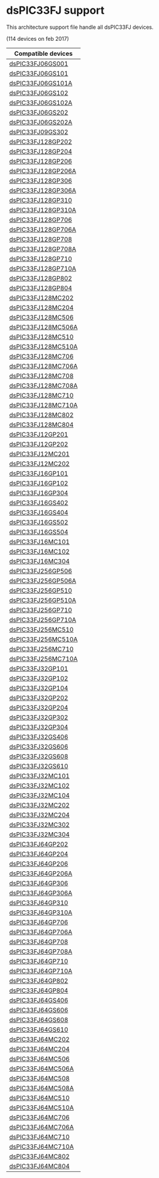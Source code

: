 # dsPIC33FJ support

This architecture support file handle all dsPIC33FJ devices.

(114 devices on feb 2017)

|Compatible devices|
|---------|
|[dsPIC33FJ06GS001](http://microchip.com/wwwproducts/en/dsPIC33FJ06GS001)|
|[dsPIC33FJ06GS101](http://microchip.com/wwwproducts/en/dsPIC33FJ06GS101)|
|[dsPIC33FJ06GS101A](http://microchip.com/wwwproducts/en/dsPIC33FJ06GS101A)|
|[dsPIC33FJ06GS102](http://microchip.com/wwwproducts/en/dsPIC33FJ06GS102)|
|[dsPIC33FJ06GS102A](http://microchip.com/wwwproducts/en/dsPIC33FJ06GS102A)|
|[dsPIC33FJ06GS202](http://microchip.com/wwwproducts/en/dsPIC33FJ06GS202)|
|[dsPIC33FJ06GS202A](http://microchip.com/wwwproducts/en/dsPIC33FJ06GS202A)|
|[dsPIC33FJ09GS302](http://microchip.com/wwwproducts/en/dsPIC33FJ09GS302)|
|[dsPIC33FJ128GP202](http://microchip.com/wwwproducts/en/dsPIC33FJ128GP202)|
|[dsPIC33FJ128GP204](http://microchip.com/wwwproducts/en/dsPIC33FJ128GP204)|
|[dsPIC33FJ128GP206](http://microchip.com/wwwproducts/en/dsPIC33FJ128GP206)|
|[dsPIC33FJ128GP206A](http://microchip.com/wwwproducts/en/dsPIC33FJ128GP206A)|
|[dsPIC33FJ128GP306](http://microchip.com/wwwproducts/en/dsPIC33FJ128GP306)|
|[dsPIC33FJ128GP306A](http://microchip.com/wwwproducts/en/dsPIC33FJ128GP306A)|
|[dsPIC33FJ128GP310](http://microchip.com/wwwproducts/en/dsPIC33FJ128GP310)|
|[dsPIC33FJ128GP310A](http://microchip.com/wwwproducts/en/dsPIC33FJ128GP310A)|
|[dsPIC33FJ128GP706](http://microchip.com/wwwproducts/en/dsPIC33FJ128GP706)|
|[dsPIC33FJ128GP706A](http://microchip.com/wwwproducts/en/dsPIC33FJ128GP706A)|
|[dsPIC33FJ128GP708](http://microchip.com/wwwproducts/en/dsPIC33FJ128GP708)|
|[dsPIC33FJ128GP708A](http://microchip.com/wwwproducts/en/dsPIC33FJ128GP708A)|
|[dsPIC33FJ128GP710](http://microchip.com/wwwproducts/en/dsPIC33FJ128GP710)|
|[dsPIC33FJ128GP710A](http://microchip.com/wwwproducts/en/dsPIC33FJ128GP710A)|
|[dsPIC33FJ128GP802](http://microchip.com/wwwproducts/en/dsPIC33FJ128GP802)|
|[dsPIC33FJ128GP804](http://microchip.com/wwwproducts/en/dsPIC33FJ128GP804)|
|[dsPIC33FJ128MC202](http://microchip.com/wwwproducts/en/dsPIC33FJ128MC202)|
|[dsPIC33FJ128MC204](http://microchip.com/wwwproducts/en/dsPIC33FJ128MC204)|
|[dsPIC33FJ128MC506](http://microchip.com/wwwproducts/en/dsPIC33FJ128MC506)|
|[dsPIC33FJ128MC506A](http://microchip.com/wwwproducts/en/dsPIC33FJ128MC506A)|
|[dsPIC33FJ128MC510](http://microchip.com/wwwproducts/en/dsPIC33FJ128MC510)|
|[dsPIC33FJ128MC510A](http://microchip.com/wwwproducts/en/dsPIC33FJ128MC510A)|
|[dsPIC33FJ128MC706](http://microchip.com/wwwproducts/en/dsPIC33FJ128MC706)|
|[dsPIC33FJ128MC706A](http://microchip.com/wwwproducts/en/dsPIC33FJ128MC706A)|
|[dsPIC33FJ128MC708](http://microchip.com/wwwproducts/en/dsPIC33FJ128MC708)|
|[dsPIC33FJ128MC708A](http://microchip.com/wwwproducts/en/dsPIC33FJ128MC708A)|
|[dsPIC33FJ128MC710](http://microchip.com/wwwproducts/en/dsPIC33FJ128MC710)|
|[dsPIC33FJ128MC710A](http://microchip.com/wwwproducts/en/dsPIC33FJ128MC710A)|
|[dsPIC33FJ128MC802](http://microchip.com/wwwproducts/en/dsPIC33FJ128MC802)|
|[dsPIC33FJ128MC804](http://microchip.com/wwwproducts/en/dsPIC33FJ128MC804)|
|[dsPIC33FJ12GP201](http://microchip.com/wwwproducts/en/dsPIC33FJ12GP201)|
|[dsPIC33FJ12GP202](http://microchip.com/wwwproducts/en/dsPIC33FJ12GP202)|
|[dsPIC33FJ12MC201](http://microchip.com/wwwproducts/en/dsPIC33FJ12MC201)|
|[dsPIC33FJ12MC202](http://microchip.com/wwwproducts/en/dsPIC33FJ12MC202)|
|[dsPIC33FJ16GP101](http://microchip.com/wwwproducts/en/dsPIC33FJ16GP101)|
|[dsPIC33FJ16GP102](http://microchip.com/wwwproducts/en/dsPIC33FJ16GP102)|
|[dsPIC33FJ16GP304](http://microchip.com/wwwproducts/en/dsPIC33FJ16GP304)|
|[dsPIC33FJ16GS402](http://microchip.com/wwwproducts/en/dsPIC33FJ16GS402)|
|[dsPIC33FJ16GS404](http://microchip.com/wwwproducts/en/dsPIC33FJ16GS404)|
|[dsPIC33FJ16GS502](http://microchip.com/wwwproducts/en/dsPIC33FJ16GS502)|
|[dsPIC33FJ16GS504](http://microchip.com/wwwproducts/en/dsPIC33FJ16GS504)|
|[dsPIC33FJ16MC101](http://microchip.com/wwwproducts/en/dsPIC33FJ16MC101)|
|[dsPIC33FJ16MC102](http://microchip.com/wwwproducts/en/dsPIC33FJ16MC102)|
|[dsPIC33FJ16MC304](http://microchip.com/wwwproducts/en/dsPIC33FJ16MC304)|
|[dsPIC33FJ256GP506](http://microchip.com/wwwproducts/en/dsPIC33FJ256GP506)|
|[dsPIC33FJ256GP506A](http://microchip.com/wwwproducts/en/dsPIC33FJ256GP506A)|
|[dsPIC33FJ256GP510](http://microchip.com/wwwproducts/en/dsPIC33FJ256GP510)|
|[dsPIC33FJ256GP510A](http://microchip.com/wwwproducts/en/dsPIC33FJ256GP510A)|
|[dsPIC33FJ256GP710](http://microchip.com/wwwproducts/en/dsPIC33FJ256GP710)|
|[dsPIC33FJ256GP710A](http://microchip.com/wwwproducts/en/dsPIC33FJ256GP710A)|
|[dsPIC33FJ256MC510](http://microchip.com/wwwproducts/en/dsPIC33FJ256MC510)|
|[dsPIC33FJ256MC510A](http://microchip.com/wwwproducts/en/dsPIC33FJ256MC510A)|
|[dsPIC33FJ256MC710](http://microchip.com/wwwproducts/en/dsPIC33FJ256MC710)|
|[dsPIC33FJ256MC710A](http://microchip.com/wwwproducts/en/dsPIC33FJ256MC710A)|
|[dsPIC33FJ32GP101](http://microchip.com/wwwproducts/en/dsPIC33FJ32GP101)|
|[dsPIC33FJ32GP102](http://microchip.com/wwwproducts/en/dsPIC33FJ32GP102)|
|[dsPIC33FJ32GP104](http://microchip.com/wwwproducts/en/dsPIC33FJ32GP104)|
|[dsPIC33FJ32GP202](http://microchip.com/wwwproducts/en/dsPIC33FJ32GP202)|
|[dsPIC33FJ32GP204](http://microchip.com/wwwproducts/en/dsPIC33FJ32GP204)|
|[dsPIC33FJ32GP302](http://microchip.com/wwwproducts/en/dsPIC33FJ32GP302)|
|[dsPIC33FJ32GP304](http://microchip.com/wwwproducts/en/dsPIC33FJ32GP304)|
|[dsPIC33FJ32GS406](http://microchip.com/wwwproducts/en/dsPIC33FJ32GS406)|
|[dsPIC33FJ32GS606](http://microchip.com/wwwproducts/en/dsPIC33FJ32GS606)|
|[dsPIC33FJ32GS608](http://microchip.com/wwwproducts/en/dsPIC33FJ32GS608)|
|[dsPIC33FJ32GS610](http://microchip.com/wwwproducts/en/dsPIC33FJ32GS610)|
|[dsPIC33FJ32MC101](http://microchip.com/wwwproducts/en/dsPIC33FJ32MC101)|
|[dsPIC33FJ32MC102](http://microchip.com/wwwproducts/en/dsPIC33FJ32MC102)|
|[dsPIC33FJ32MC104](http://microchip.com/wwwproducts/en/dsPIC33FJ32MC104)|
|[dsPIC33FJ32MC202](http://microchip.com/wwwproducts/en/dsPIC33FJ32MC202)|
|[dsPIC33FJ32MC204](http://microchip.com/wwwproducts/en/dsPIC33FJ32MC204)|
|[dsPIC33FJ32MC302](http://microchip.com/wwwproducts/en/dsPIC33FJ32MC302)|
|[dsPIC33FJ32MC304](http://microchip.com/wwwproducts/en/dsPIC33FJ32MC304)|
|[dsPIC33FJ64GP202](http://microchip.com/wwwproducts/en/dsPIC33FJ64GP202)|
|[dsPIC33FJ64GP204](http://microchip.com/wwwproducts/en/dsPIC33FJ64GP204)|
|[dsPIC33FJ64GP206](http://microchip.com/wwwproducts/en/dsPIC33FJ64GP206)|
|[dsPIC33FJ64GP206A](http://microchip.com/wwwproducts/en/dsPIC33FJ64GP206A)|
|[dsPIC33FJ64GP306](http://microchip.com/wwwproducts/en/dsPIC33FJ64GP306)|
|[dsPIC33FJ64GP306A](http://microchip.com/wwwproducts/en/dsPIC33FJ64GP306A)|
|[dsPIC33FJ64GP310](http://microchip.com/wwwproducts/en/dsPIC33FJ64GP310)|
|[dsPIC33FJ64GP310A](http://microchip.com/wwwproducts/en/dsPIC33FJ64GP310A)|
|[dsPIC33FJ64GP706](http://microchip.com/wwwproducts/en/dsPIC33FJ64GP706)|
|[dsPIC33FJ64GP706A](http://microchip.com/wwwproducts/en/dsPIC33FJ64GP706A)|
|[dsPIC33FJ64GP708](http://microchip.com/wwwproducts/en/dsPIC33FJ64GP708)|
|[dsPIC33FJ64GP708A](http://microchip.com/wwwproducts/en/dsPIC33FJ64GP708A)|
|[dsPIC33FJ64GP710](http://microchip.com/wwwproducts/en/dsPIC33FJ64GP710)|
|[dsPIC33FJ64GP710A](http://microchip.com/wwwproducts/en/dsPIC33FJ64GP710A)|
|[dsPIC33FJ64GP802](http://microchip.com/wwwproducts/en/dsPIC33FJ64GP802)|
|[dsPIC33FJ64GP804](http://microchip.com/wwwproducts/en/dsPIC33FJ64GP804)|
|[dsPIC33FJ64GS406](http://microchip.com/wwwproducts/en/dsPIC33FJ64GS406)|
|[dsPIC33FJ64GS606](http://microchip.com/wwwproducts/en/dsPIC33FJ64GS606)|
|[dsPIC33FJ64GS608](http://microchip.com/wwwproducts/en/dsPIC33FJ64GS608)|
|[dsPIC33FJ64GS610](http://microchip.com/wwwproducts/en/dsPIC33FJ64GS610)|
|[dsPIC33FJ64MC202](http://microchip.com/wwwproducts/en/dsPIC33FJ64MC202)|
|[dsPIC33FJ64MC204](http://microchip.com/wwwproducts/en/dsPIC33FJ64MC204)|
|[dsPIC33FJ64MC506](http://microchip.com/wwwproducts/en/dsPIC33FJ64MC506)|
|[dsPIC33FJ64MC506A](http://microchip.com/wwwproducts/en/dsPIC33FJ64MC506A)|
|[dsPIC33FJ64MC508](http://microchip.com/wwwproducts/en/dsPIC33FJ64MC508)|
|[dsPIC33FJ64MC508A](http://microchip.com/wwwproducts/en/dsPIC33FJ64MC508A)|
|[dsPIC33FJ64MC510](http://microchip.com/wwwproducts/en/dsPIC33FJ64MC510)|
|[dsPIC33FJ64MC510A](http://microchip.com/wwwproducts/en/dsPIC33FJ64MC510A)|
|[dsPIC33FJ64MC706](http://microchip.com/wwwproducts/en/dsPIC33FJ64MC706)|
|[dsPIC33FJ64MC706A](http://microchip.com/wwwproducts/en/dsPIC33FJ64MC706A)|
|[dsPIC33FJ64MC710](http://microchip.com/wwwproducts/en/dsPIC33FJ64MC710)|
|[dsPIC33FJ64MC710A](http://microchip.com/wwwproducts/en/dsPIC33FJ64MC710A)|
|[dsPIC33FJ64MC802](http://microchip.com/wwwproducts/en/dsPIC33FJ64MC802)|
|[dsPIC33FJ64MC804](http://microchip.com/wwwproducts/en/dsPIC33FJ64MC804)|
